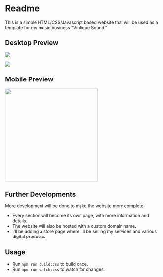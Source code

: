 # Readme
This is a simple HTML/CSS/Javascript based website that will be used as a template for my music business "Vintique Sound."

## Desktop Preview
<img src="vintique_sound_website_preview1.png"></img>

<img src="vintique_sound_website_preview2.png"></img>

## Mobile Preview

<img width=300 src="vintique_sound_website_preview3.png"></img>

## Further Developments
More development will be done to make the website more complete.
- Every section will become its own page, with more information and details.
- The website will also be hosted with a custom domain name.
- I'll be adding a store page where I'll be selling my services and various digital products.


## Usage
- Run ``npm run build:css`` to build once.
- Run ``npm run watch:css`` to watch for changes.

